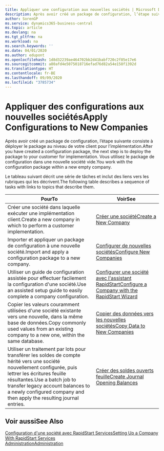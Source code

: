 ```yaml
---
title: Appliquer une configuration aux nouvelles sociétés | Microsoft Docs
description: Après avoir créé un package de configuration, l’étape suivante consiste à déployer le package au niveau de votre client pour l’implémentation. Vous utilisez la configuration avec une nouvelle société vide.
author: SorenGP
ms.service: dynamics365-business-central
ms.topic: article
ms.devlang: na
ms.tgt_pltfrm: na
ms.workload: na
ms.search.keywords: ''
ms.date: 04/01/2020
ms.author: edupont
ms.openlocfilehash: 1d8d32239ae464702bb2d41babf720c2f85e17e6
ms.sourcegitcommit: a80afd4e5075018716efad76d82a54e158f1392d
ms.translationtype: HT
ms.contentlocale: fr-BE
ms.lasthandoff: 09/09/2020
ms.locfileid: "3785734"
---
```

# <a name="apply-configurations-to-new-companies"></a><span data-ttu-id="96cd0-104">Appliquer des configurations aux nouvelles sociétés</span><span class="sxs-lookup"><span data-stu-id="96cd0-104">Apply Configurations to New Companies</span></span>
<span data-ttu-id="96cd0-105">Après avoir créé un package de configuration, l’étape suivante consiste à déployer le package au niveau de votre client pour l’implémentation.</span><span class="sxs-lookup"><span data-stu-id="96cd0-105">After you have created a configuration package, the next step is to deploy the package to your customer for implementation.</span></span> <span data-ttu-id="96cd0-106">Vous utilisez le package de configuration dans une nouvelle société vide.</span><span class="sxs-lookup"><span data-stu-id="96cd0-106">You work with the configuration package within a new empty company.</span></span>  

 <span data-ttu-id="96cd0-107">Le tableau suivant décrit une série de tâches et inclut des liens vers les rubriques qui les décrivent.</span><span class="sxs-lookup"><span data-stu-id="96cd0-107">The following table describes a sequence of tasks with links to topics that describe them.</span></span>

|<span data-ttu-id="96cd0-108">**Pour**</span><span class="sxs-lookup"><span data-stu-id="96cd0-108">**To**</span></span>|<span data-ttu-id="96cd0-109">**Voir**</span><span class="sxs-lookup"><span data-stu-id="96cd0-109">**See**</span></span>|  
|------------|-------------|  
|<span data-ttu-id="96cd0-110">Créer une société dans laquelle exécuter une implémentation client.</span><span class="sxs-lookup"><span data-stu-id="96cd0-110">Create a new company in which to perform a customer implementation.</span></span>|[<span data-ttu-id="96cd0-111">Créer une société</span><span class="sxs-lookup"><span data-stu-id="96cd0-111">Create a New Company</span></span>](admin-how-to-create-a-new-company.md)|  
|<span data-ttu-id="96cd0-112">Importer et appliquer un package de configuration à une nouvelle société.</span><span class="sxs-lookup"><span data-stu-id="96cd0-112">Import and apply a configuration package to a new company.</span></span>|[<span data-ttu-id="96cd0-113">Configurer de nouvelles sociétés</span><span class="sxs-lookup"><span data-stu-id="96cd0-113">Configure New Companies</span></span>](admin-how-to-configure-new-companies.md)|  
|<span data-ttu-id="96cd0-114">Utiliser un guide de configuration assistée pour effectuer facilement la configuration d'une société.</span><span class="sxs-lookup"><span data-stu-id="96cd0-114">Use an assisted setup guide to easily complete a company configuration.</span></span>|[<span data-ttu-id="96cd0-115">Configurer une société avec l'assistant RapidStart</span><span class="sxs-lookup"><span data-stu-id="96cd0-115">Configure a Company with the RapidStart Wizard</span></span>](admin-how-to-configure-a-company-with-the-rapidstart-wizard.md)|
|<span data-ttu-id="96cd0-116">Copier les valeurs couramment utilisées d'une société existante vers une nouvelle, dans la même base de données.</span><span class="sxs-lookup"><span data-stu-id="96cd0-116">Copy commonly used values from an existing company to a new one, within the same database.</span></span>|[<span data-ttu-id="96cd0-117">Copier des données vers les nouvelles sociétés</span><span class="sxs-lookup"><span data-stu-id="96cd0-117">Copy Data to New Companies</span></span>](admin-how-to-copy-data-to-new-companies.md)|  
|<span data-ttu-id="96cd0-118">Utiliser un traitement par lots pour transférer les soldes de compte hérité vers une société nouvellement configurée, puis lettrer les écritures feuille résultantes.</span><span class="sxs-lookup"><span data-stu-id="96cd0-118">Use a batch job to transfer legacy account balances to a newly configured company and then apply the resulting journal entries.</span></span>|[<span data-ttu-id="96cd0-119">Créer des soldes ouverts feuille</span><span class="sxs-lookup"><span data-stu-id="96cd0-119">Create Journal Opening Balances</span></span>](admin-how-to-create-journal-opening-balances.md)|  

## <a name="see-also"></a><span data-ttu-id="96cd0-120">Voir aussi</span><span class="sxs-lookup"><span data-stu-id="96cd0-120">See Also</span></span>  
[<span data-ttu-id="96cd0-121">Configuration d'une société avec RapidStart Services</span><span class="sxs-lookup"><span data-stu-id="96cd0-121">Setting Up a Company With RapidStart Services</span></span>](admin-set-up-a-company-with-rapidstart.md)  
[<span data-ttu-id="96cd0-122">Administration</span><span class="sxs-lookup"><span data-stu-id="96cd0-122">Administration</span></span>](admin-setup-and-administration.md)
